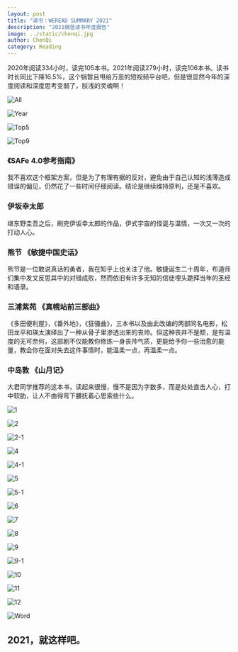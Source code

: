 ```yaml
---
layout: post
title: "读书：WEREAD SUMMARY 2021"
description: "2021微信读书年度报告"
image: ../static/chenqi.jpg
author: ChenQi
category: Reading
---
```


2020年阅读334小时，读完105本书。2021年阅读279小时，读完106本书。读书时长同比下降16.5%，这个锅暂且甩给万恶的短视频平台吧，但是很显然今年的深度阅读和深度思考变弱了，肤浅的灵魂啊！

![All](../static/weread/2021/all.jpg)

![Year](../static/weread/2021/year.jpg)

![Top5](../static/weread/2021/top5.jpg)

![Top9](../static/weread/2021/top9.jpg)

### 《SAFe 4.0参考指南》

我不喜欢这个框架方案，但是为了有理有据的反对，避免由于自己认知的浅薄造成错误的偏见，仍然花了一些时间仔细阅读。结论是继续维持原判，还是不喜欢。

### 伊坂幸太郎

继东野圭吾之后，刷完伊坂幸太郎的作品，伊式宇宙的怪诞与温情，一次又一次的打动人心。

### 熊节 《敏捷中国史话》

熊节是一位敢说真话的勇者，我在知乎上也关注了他。敏捷诞生二十周年，布道师们集中发文反思其中的对错成败，然而依旧有许多无知的信徒埋头跪拜当年的圣经和语录。

### 三浦紫苑 《真幌站前三部曲》

《多田便利屋》，《番外地》，《狂骚曲》，三本书以及由此改编的两部同名电影，松田龙平和瑛太演绎出了一种从骨子里渗透出来的丧帅。但这种丧并不是颓，是有温度的无可奈何，这部剧不仅能教你修炼一身丧帅气质，更能给予你一些治愈的能量，教会你在面对失去这件事情时，能温柔一点，再温柔一点。

### 中岛敦 《山月记》

大君同学推荐的这本书，读起来很慢，慢不是因为字数多，而是处处直击人心，打中软肋，让人不由得弯下腰抚着心思索些什么。

![1](../static/weread/2021/1.jpg)

![2](../static/weread/2021/2.jpg)

![2-1](../static/weread/2021/2-1.jpg)

![4](../static/weread/2021/4.jpg)

![4-1](../static/weread/2021/4-1.jpg)

![5](../static/weread/2021/5.jpg)

![5-1](../static/weread/2021/5-1.jpg)

![6](../static/weread/2021/6.jpg)

![7](../static/weread/2021/7.jpg)

![8](../static/weread/2021/8.jpg)

![9](../static/weread/2021/9.jpg)

![9-1](../static/weread/2021/9-1.jpg)

![10](../static/weread/2021/10.jpg)

![11](../static/weread/2021/11.jpg)

![12](../static/weread/2021/12.jpg)

![Word](../static/weread/2021/word.jpg)

## 2021，就这样吧。
